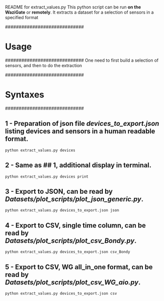 README for extract_values.py
This python script can be run **on the WaziGate** or **remotely**.
It extracts a dataset for a selection of sensors in a specified format

#############################
# Usage
#############################
One need to first build a selection of sensors, and then to do the extraction

#############################
# Syntaxes
#############################
## 1 - Preparation of json file *devices_to_export.json* listing devices and sensors in a human readable format.
`python extract_values.py devices`

## 2 - Same as **## 1**, additional display in terminal.
`python extract_values.py devices print`

## 3 - Export to JSON, can be read by *Datasets/plot_scripts/plot_json_generic.py*.
`python extract_values.py devices_to_export.json json`

## 4 - Export to CSV, single time column, can be read by *Datasets/plot_scripts/plot_csv_Bondy.py*.
`python extract_values.py devices_to_export.json csv_Bondy`

## 5 - Export to CSV, WG all_in_one format, can be read by *Datasets/plot_scripts/plot_csv_WG_aio.py*.
`python extract_values.py devices_to_export.json csv`


